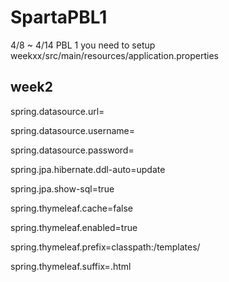 # SpartaPBL1
4/8 ~ 4/14 PBL 1
you need to setup weekxx/src/main/resources/application.properties

## week2

spring.datasource.url=

spring.datasource.username=

spring.datasource.password=

spring.jpa.hibernate.ddl-auto=update

spring.jpa.show-sql=true

spring.thymeleaf.cache=false

spring.thymeleaf.enabled=true

spring.thymeleaf.prefix=classpath:/templates/

spring.thymeleaf.suffix=.html
